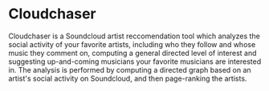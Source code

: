 Cloudchaser
===========

Cloudchaser is a Soundcloud artist reccomendation tool which analyzes the social activity of your favorite artists, including who they follow and whose music they comment on, computing a general directed level of interest and suggesting up-and-coming musicians your favorite musicians are interested in. The analysis is performed by computing a directed graph based on an artist's social activity on Soundcloud, and then page-ranking the artists. 
